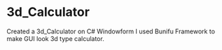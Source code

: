 # 3d_Calculator
Created a 3d_Calculator on C# Windowform
I used Bunifu Framework to make GUI look 3d type calculator.
